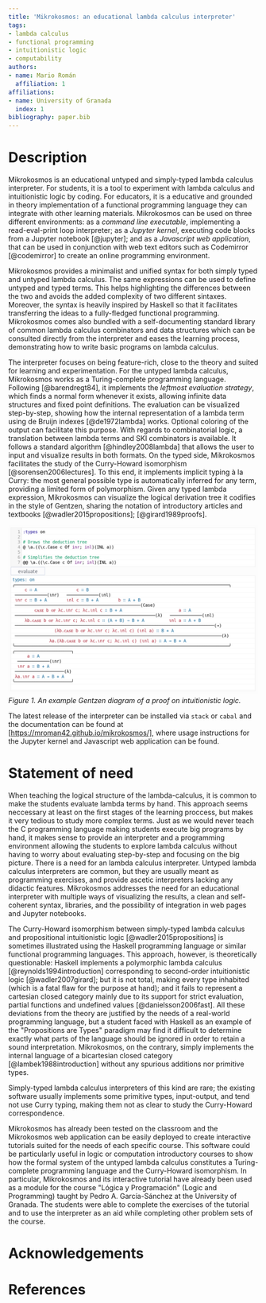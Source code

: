 ```yaml
---
title: 'Mikrokosmos: an educational lambda calculus interpreter'
tags:
- lambda calculus
- functional programming
- intuitionistic logic
- computability
authors:
- name: Mario Román
  affiliation: 1
affiliations:
- name: University of Granada
  index: 1
bibliography: paper.bib
---
```


# Description

Mikrokosmos is an educational untyped and simply-typed lambda calculus
interpreter.  For students, it is a tool to experiment with lambda
calculus and intuitionistic logic by coding.  For educators, it is a
educative and grounded in theory implementation of a functional
programming language they can integrate with other learning materials.
Mikrokosmos can be used on three different environments: as a *command
line executable*, implementing a read-eval-print loop interpreter; as
a *Jupyter kernel*, executing code blocks from a Jupyter notebook
[@jupyter]; and as a *Javascript web application*, that can be used in
conjunction with web text editors such as Codemirror [@codemirror] to
create an online programming environment.

Mikrokosmos provides a minimalist and unified syntax for both simply
typed and untyped lambda calculus.  The same expressions can be used
to define untyped and typed terms.  This helps highlighting the
differences between the two and avoids the added complexity of two
different sintaxes.  Moreover, the syntax is heavily inspired by
Haskell so that it facilitates transferring the ideas to a
fully-fledged functional programming.  Mikrokosmos comes also bundled
with a self-documenting standard library of common lambda calculus
combinators and data structures which can be consulted directly from
the interpreter and eases the learning process, demonstrating how to
write basic programs on lambda calculus.

The interpreter focuses on being feature-rich, close to the theory and
suited for learning and experimentation.  For the untyped lambda
calculus, Mikrokosmos works as a Turing-complete programming
language. Following [@barendregt84], it implements the *leftmost
evaluation strategy*, which finds a normal form whenever it exists,
allowing infinite data structures and fixed point definitions.  The
evaluation can be visualized step-by-step, showing how the internal
representation of a lambda term using de Bruijn indexes
[@de1972lambda] works.  Optional coloring of the output can facilitate
this purpose.  With regards to combinatorial logic, a translation
between lambda terms and SKI combinators is available. It follows a
standard algorithm [@hindley2008lambda] that allows the user to input
and visualize results in both formats.  On the typed side, Mikrokosmos
facilitates the study of the Curry-Howard isomorphism
[@sorensen2006lectures].  To this end, it implements implicit typing à
la Curry: the most general possible type is automatically inferred for
any term, providing a limited form of polymorphism.  Given any typed
lambda expression, Mikrokosmos can visualize the logical derivation
tree it codifies in the style of Gentzen, sharing the notation of
introductory articles and textbooks [@wadler2015propositions];
[@girard1989proofs].

![](fig1.png)
*Figure 1. An example Gentzen diagram of a proof on intuitionistic logic.*

The latest release of the interpreter can be installed via `stack` or
`cabal` and the documentation can be found at
[https://mroman42.github.io/mikrokosmos/], where usage instructions
for the Jupyter kernel and Javascript web application can be found.


# Statement of need

When teaching the logical structure of the lambda-calculus, it is
common to make the students evaluate lambda terms by hand. This
approach seems neccessary at least on the first stages of the learning
proccess, but makes it very tedious to study more complex terms.  Just
as we would never teach the C programming language making students
execute big programs by hand, it makes sense to provide an interpreter
and a programming environment allowing the students to explore lambda
calculus without having to worry about evaluating step-by-step and
focusing on the big picture. There is a need for an lambda calculus
interpreter. Untyped lambda calculus interpreters are common, but they
are usually meant as programming exercises, and provide ascetic
interpreters lacking any didactic features. Mikrokosmos addresses the
need for an educational interpreter with multiple ways of visualizing
the results, a clean and self-coherent syntax, libraries, and the
possibility of integration in web pages and Jupyter notebooks.

The Curry-Howard isomorphism between simply-typed lambda calculus and
propositional intuitionistic logic [@wadler2015propositions] is
sometimes illustrated using the Haskell programming language or
similar functional programming languages. This approach, however, is
theoretically questionable: Haskell implements a polymorphic lambda
calculus [@reynolds1994introduction] corresponding to second-order
intuitionistic logic [@wadler2007girard]; but it is not total, making
every type inhabited (which is a fatal flaw for the purpose at hand);
and it fails to represent a cartesian closed category mainly due to
its support for strict evaluation, partial functions and undefined
values [@danielsson2006fast]. All these deviations from the theory are
justified by the needs of a real-world programming language, but a
student faced with Haskell as an example of the "Propositions are
Types" paradigm may find it difficult to determine exactly what parts
of the language should be ignored in order to retain a sound
interpretation.  Mikrokosmos, on the contrary, simply implements
the internal language of a bicartesian closed category
[@lambek1988introduction] without any spurious additions nor primitive
types.

Simply-typed lambda calculus interpreters of this kind are rare; the
existing software usually implements some primitive types,
input-output, and tend not use Curry typing, making them not as clear
to study the Curry-Howard correspondence.

Mikrokosmos has already been tested on the classroom and the
Mikrokosmos web application can be easily deployed to create
interactive tutorials suited for the needs of each specific course.
This software could be particularly useful in logic or computation
introductory courses to show how the formal system of the untyped
lambda calculus constitutes a Turing-complete programming language and
the Curry-Howard isomorphism.  In particular, Mikrokosmos and its
interactive tutorial have already been used as a module for the course
"Lógica y Programación" (Logic and Programming) taught by Pedro
A. García-Sánchez at the University of Granada. The students were able
to complete the exercises of the tutorial and to use the interpreter
as an aid while completing other problem sets of the course.

# Acknowledgements

# References



